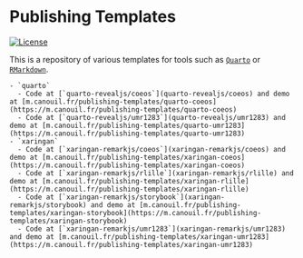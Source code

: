 Publishing Templates
================

<!-- badges: start -->

[![License](https://img.shields.io/github/license/mcanouil/publishing-templates.png)](LICENSE)
<!-- badges: end -->

This is a repository of various templates for tools such as
[`Quarto`](https://quarto.org) or
[`RMarkdown`](https://rmarkdown.rstudio.com/).

    - `quarto`
      - Code at [`quarto-revealjs/coeos`](quarto-revealjs/coeos) and demo at [m.canouil.fr/publishing-templates/quarto-coeos](https://m.canouil.fr/publishing-templates/quarto-coeos)
      - Code at [`quarto-revealjs/umr1283`](quarto-revealjs/umr1283) and demo at [m.canouil.fr/publishing-templates/quarto-umr1283](https://m.canouil.fr/publishing-templates/quarto-umr1283)
    - `xaringan`
      - Code at [`xaringan-remarkjs/coeos`](xaringan-remarkjs/coeos) and demo at [m.canouil.fr/publishing-templates/xaringan-coeos](https://m.canouil.fr/publishing-templates/xaringan-coeos)
      - Code at [`xaringan-remarkjs/rlille`](xaringan-remarkjs/rlille) and demo at [m.canouil.fr/publishing-templates/xaringan-rlille](https://m.canouil.fr/publishing-templates/xaringan-rlille)
      - Code at [`xaringan-remarkjs/storybook`](xaringan-remarkjs/storybook) and demo at [m.canouil.fr/publishing-templates/xaringan-storybook](https://m.canouil.fr/publishing-templates/xaringan-storybook)
      - Code at [`xaringan-remarkjs/umr1283`](xaringan-remarkjs/umr1283) and demo at [m.canouil.fr/publishing-templates/xaringan-umr1283](https://m.canouil.fr/publishing-templates/xaringan-umr1283)
